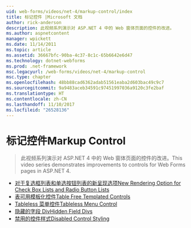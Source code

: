 ```yaml
---
uid: web-forms/videos/net-4/markup-control/index
title: 标记控件 |Microsoft 文档
author: rick-anderson
description: 此视频系列演示对 ASP.NET 4 中的 Web 窗体页面的控件的改进。
ms.author: aspnetcontent
manager: wpickett
ms.date: 11/14/2011
ms.topic: article
ms.assetid: 36667bfc-90ba-4c37-8c1c-65b6642e6d47
ms.technology: dotnet-webforms
ms.prod: .net-framework
msc.legacyurl: /web-forms/videos/net-4/markup-control
msc.type: chapter
ms.openlocfilehash: 48bb88cad6362adab51561eaba2d603bac49c9c7
ms.sourcegitcommit: 9a9483aceb34591c97451997036a9120c3fe2baf
ms.translationtype: HT
ms.contentlocale: zh-CN
ms.lasthandoff: 11/10/2017
ms.locfileid: "26528136"
---
```

<a name="markup-control"></a><span data-ttu-id="36742-103">标记控件</span><span class="sxs-lookup"><span data-stu-id="36742-103">Markup Control</span></span>
====================
> <span data-ttu-id="36742-104">此视频系列演示对 ASP.NET 4 中的 Web 窗体页面的控件的改进。</span><span class="sxs-lookup"><span data-stu-id="36742-104">This video series demonstrates improvements to controls for Web Forms pages in ASP.NET 4.</span></span>


- [<span data-ttu-id="36742-105">对于复选框列表和单选按钮列表的新呈现选项</span><span class="sxs-lookup"><span data-stu-id="36742-105">New Rendering Option for Check Box Lists and Radio Button Lists</span></span>](aspnet-4-quick-hit-new-rendering-option-for-check-box-lists-and-radio-button-lists.md)
- [<span data-ttu-id="36742-106">表可用模板化控件</span><span class="sxs-lookup"><span data-stu-id="36742-106">Table Free Templated Controls</span></span>](aspnet-4-quick-hit-table-free-templated-controls.md)
- [<span data-ttu-id="36742-107">Tableless 菜单控件</span><span class="sxs-lookup"><span data-stu-id="36742-107">Tableless Menu Control</span></span>](aspnet-4-quick-hit-tableless-menu-control.md)
- [<span data-ttu-id="36742-108">隐藏的字段 Div</span><span class="sxs-lookup"><span data-stu-id="36742-108">Hidden Field Divs</span></span>](aspnet-4-quick-hit-hidden-field-divs.md)
- [<span data-ttu-id="36742-109">禁用的控件样式</span><span class="sxs-lookup"><span data-stu-id="36742-109">Disabled Control Styling</span></span>](aspnet-4-quick-hit-disabled-control-styling.md)
